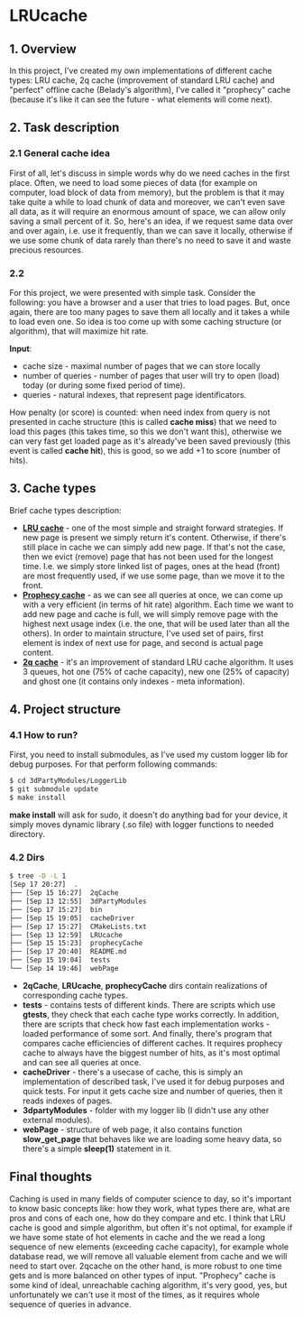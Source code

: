 # LRUcache
 
## 1. Overview

In this project, I've created my own implementations of different cache types: LRU cache, 2q cache (improvement of standard LRU cache) and "perfect" offline cache (Belady's algorithm), I've called it "prophecy" cache (because it's like it can see the future - what elements will come next).

## 2. Task description

### 2.1 General cache idea

First of all, let's discuss in simple words why do we need caches in the first place. Often, we need to load some pieces of data (for example on computer, load block of data from memory), but the problem is that it may take quite a while to load chunk of data and moreover, we can't even save all data, as it will require an enormous amount of space, we can allow only saving a small percent of it. So, here's an idea, if we request same data over and over again, i.e. use it frequently, than we can save it locally, otherwise if we use some chunk of data rarely than there's no need to save it and waste precious resources.

### 2.2

For this project, we were presented with simple task. Consider the following: you have a browser and a user that tries to load pages. But, once again, there are too many pages to save them all locally and it takes a while to load even one. So idea is too come up with some caching structure (or algorithm), that will maximize hit rate.

**Input**:
* cache size - maximal number of pages that we can store locally
* number of queries - number of pages that user will try to open (load) today (or during some fixed period of time).
* queries - natural indexes, that represent page identificators.

How penalty (or score) is counted: when need index from query is not presented in cache structure (this is called **cache miss**) that we need to load this pages (this takes time, so this we don't want this), otherwise we can very fast get loaded page as it's already've been saved previously (this event is called **cache hit**), this is good, so we add +1 to score (number of hits).

## 3. Cache types

Brief cache types description:
* [**LRU cache**](https://en.wikipedia.org/wiki/Cache_replacement_policies#Least_Recently_Used_(LRU)) - one of the most simple and straight forward strategies. If new page is present we simply return it's content. Otherwise, if there's still place in cache we can simply add new page. If that's not the case, then we evict (remove) page that has not been used for the longest time. I.e. we simply store linked list of pages, ones at the head (front) are most frequently used, if we use some page, than we move it to the front.
* [**Prophecy cache**](https://en.wikipedia.org/wiki/Cache_replacement_policies#B%C3%A9l%C3%A1dy's_algorithm) - as we can see all queries at once, we can come up with a very efficient (in terms of hit rate) algorithm. Each time we want to add new page and cache is full, we will simply remove page with the highest next usage index (i.e. the one, that will be used later than all the others). In order to maintain structure, I've used set of pairs, first element is index of next use for page, and second is actual page content.
* [**2q cache**](https://arpitbhayani.me/blogs/2q-cache/) - it's an improvement of standard LRU cache algorithm. It uses 3 queues, hot one (75% of cache capacity), new one (25% of capacity) and ghost one (it contains only indexes - meta information).

## 4. Project structure

### 4.1 How to run?

First, you need to install submodules, as I've used my custom logger lib for debug purposes. For that perform following commands:

```bash
$ cd 3dPartyModules/LoggerLib
$ git submodule update
$ make install
```

**make install** will ask for sudo, it doesn't do anything bad for your device, it simply moves dynamic library (.so file) with logger functions to needed directory.

### 4.2 Dirs

```bash
$ tree -D -L 1
[Sep 17 20:27]  .
├── [Sep 15 16:27]  2qCache
├── [Sep 13 12:55]  3dPartyModules
├── [Sep 17 15:27]  bin
├── [Sep 15 19:05]  cacheDriver
├── [Sep 17 15:27]  CMakeLists.txt
├── [Sep 13 12:59]  LRUcache
├── [Sep 15 15:23]  prophecyCache
├── [Sep 17 20:40]  README.md
├── [Sep 15 19:04]  tests
└── [Sep 14 19:46]  webPage
```

* **2qCache**, **LRUcache**, **prophecyCache** dirs contain realizations of corresponding cache types.
* **tests** - contains tests of different kinds. There are scripts which use **gtests**, they check that each cache type works correctly. In addition, there are scripts that check how fast each implementation works - loaded performance of some sort. And finally, there's program that compares cache efficiencies of different caches. It requires prophecy cache to always have the biggest number of hits, as it's most optimal and can see all queries at once.
* **cacheDriver** - there's a usecase of cache, this is simply an implementation of described task, I've used it for debug purposes and quick tests. For input it gets cache size and number of queries, then it reads indexes of pages.
* **3dpartyModules** - folder with my logger lib (I didn't use any other external modules).
* **webPage** - structure of web page, it also contains function **slow_get_page** that behaves like we are loading some heavy data, so there's a simple **sleep(1)** statement in it.

## Final thoughts

Caching is used in many fields of computer science to day, so it's important to know basic concepts like: how they work, what types there are, what are pros and cons of each one, how do they compare and etc. I think that LRU cache is good and simple algorithm, but often it's not optimal, for example if we have some state of hot elements in cache and the we read a long sequence of new elements (exceeding cache capacity), for example whole database read, we will remove all valuable element from cache and we will need to start over. 2qcache on the other hand, is more robust to one time gets and is more balanced on other types of input. "Prophecy" cache is some kind of ideal, unreachable caching algorithm, it's very good, yes, but unfortunately we can't use it most of the times, as it requires whole sequence of queries in advance.
